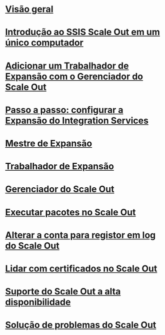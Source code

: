 # [Visão geral](integration-services-ssis-scale-out.md)
# [Introdução ao SSIS Scale Out em um único computador](get-started-with-ssis-scale-out-onebox.md)
# [Adicionar um Trabalhador de Expansão com o Gerenciador do Scale Out](add-scale-out-worker.md)
# [Passo a passo: configurar a Expansão do Integration Services](walkthrough-set-up-integration-services-scale-out.md)
# [Mestre de Expansão](integration-services-ssis-scale-out-master.md)
# [Trabalhador de Expansão](integration-services-ssis-scale-out-worker.md)
# [Gerenciador do Scale Out](integration-services-ssis-scale-out-manager.md)
# [Executar pacotes no Scale Out](run-packages-in-integration-services-ssis-scale-out.md)
# [Alterar a conta para registor em log do Scale Out](change-logdb-account.md)
# [Lidar com certificados no Scale Out](deal-with-certificates-in-ssis-scale-out.md)
# [Suporte do Scale Out a alta disponibilidade](scale-out-support-for-high-availability.md)
# [Solução de problemas do Scale Out](troubleshooting-scale-out.md)